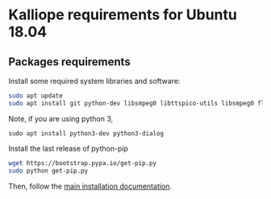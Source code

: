 # Kalliope requirements for Ubuntu 18.04

## Packages requirements

Install some required system libraries and software:

```bash
sudo apt update
sudo apt install git python-dev libsmpeg0 libttspico-utils libsmpeg0 flac dialog libffi-dev libssl-dev portaudio19-dev build-essential libssl-dev sox libatlas3-base mplayer
```

Note, if you are using python 3,
```
sudo apt install python3-dev python3-dialog 
```


Install the last release of python-pip
```bash
wget https://bootstrap.pypa.io/get-pip.py
sudo python get-pip.py
```

Then, follow the [main installation documentation](../installation.md).
